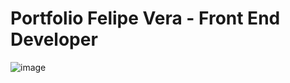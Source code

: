 # Portfolio Felipe Vera - Front End Developer
![image](https://github.com/pipevera/Portfolio/assets/30265690/e05c5c98-cd65-428a-a72e-bb5d044298ef)
